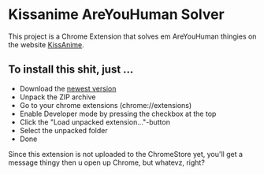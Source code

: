 # Kissanime AreYouHuman Solver
This project is a Chrome Extension that solves em AreYouHuman thingies on the website [KissAnime](http://kissanime.ru/).

## To install this shit, just ...
- Download the [newest version](https://github.com/BoogiePunk/KissAnime-AreYouHuman-Solver/releases/latest)
- Unpack the ZIP archive
- Go to your chrome extensions (chrome://extensions)
- Enable Developer mode by pressing the checkbox at the top
- Click the "Load unpacked extension..."-button
- Select the unpacked folder
- Done

Since this extension is not uploaded to the ChromeStore yet, you'll get a message thingy then u open up Chrome, but whatevz, right?

